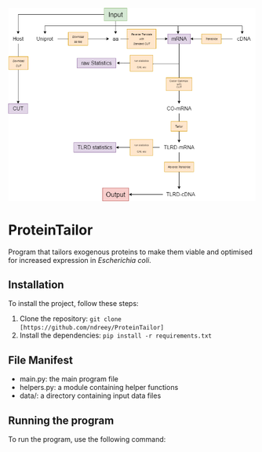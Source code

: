 
![Overview](Flowchart1.png "Optional title")

# ProteinTailor

Program that tailors exogenous proteins to make them viable and optimised for increased expression in _Escherichia coli_.

## Installation

To install the project, follow these steps:

1. Clone the repository: `git clone [https://github.com/ndreey/ProteinTailor]`
2. Install the dependencies: `pip install -r requirements.txt`

## File Manifest

- main.py: the main program file
- helpers.py: a module containing helper functions
- data/: a directory containing input data files

## Running the program

To run the program, use the following command:
